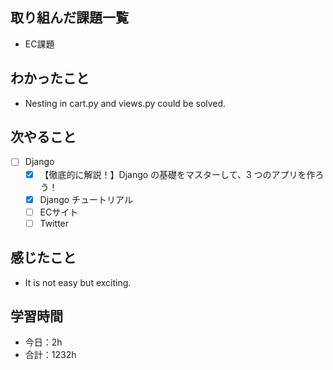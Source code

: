 ## 取り組んだ課題一覧
- EC課題   

## わかったこと
- Nesting in cart.py and views.py could be solved.

## 次やること
- [ ] Django
   - [x] 【徹底的に解説！】Django の基礎をマスターして、3 つのアプリを作ろう！
   - [x] Django チュートリアル
   - [ ] ECサイト
   - [ ] Twitter

## 感じたこと
- It is not easy but exciting.

## 学習時間

- 今日：2h
- 合計：1232h